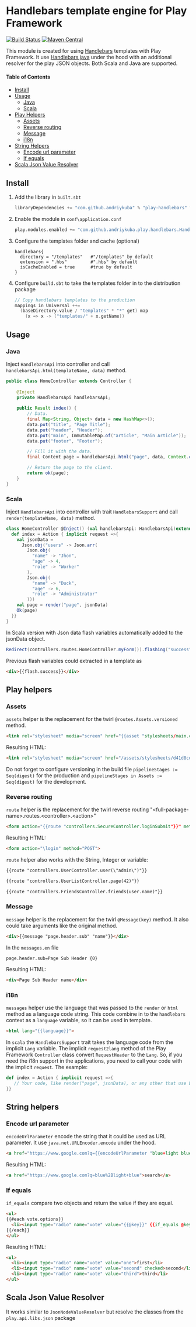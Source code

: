 # Handlebars template engine for Play Framework 

[![Build Status](https://travis-ci.org/andriykuba/play-handlebars.svg?branch=master)](https://travis-ci.org/andriykuba/play-handlebars) 
[![Maven Central](https://maven-badges.herokuapp.com/maven-central/com.github.andriykuba/play-handlebars/badge.svg)](https://maven-badges.herokuapp.com/maven-central/com.github.andriykuba/play-handlebars)

This module is created for using [Handlebars](http://handlebarsjs.com/) templates with Play Framework. It use [Handlebars.java](https://github.com/jknack/handlebars.java) under the hood with an additional resolver for the play JSON objects. Both Scala and Java are supported. 

#### Table of Contents
- [Install](#install)
- [Usage](#usage)
  - [Java](#java)
  - [Scala](#scala)
- [Play Helpers](#play-helpers)
  - [Assets](#assets)
  - [Reverse routing](#reverse-routing)
  - [Message](#message)
  - [i18n](#i18n)
- [String Helpers](#string-helpers)  
  - [Encode url parameter](#encode-url-parameter)
  - [If equals](#if-equals)
- [Scala Json Value Resolver](#scala-json-value-resolver) 

## Install

1. Add the library in `built.sbt`
    ```scala
    libraryDependencies += "com.github.andriykuba" % "play-handlebars" % "2.5.9" 
    ```
    
2. Enable the module in `conf\application.conf`
    ```scala
    play.modules.enabled += "com.github.andriykuba.play.handlebars.HandlebarsModule"
    ```
    
3. Configure the templates folder and cache (optional)
    ```
    handlebars{
      directory = "/templates"   #"/templates" by default
      extension = ".hbs"         #".hbs" by default
      isCacheEnabled = true      #true by default 
    }
    ```
    
6. Configure `build.sbt` to take the templates folder in to the distribution package
    ```scala
    // Copy handlebars templates to the production
    mappings in Universal ++=
      (baseDirectory.value / "templates" * "*" get) map
        (x => x -> ("templates/" + x.getName))
    ```

## Usage 
### Java
Inject `HandlebarsApi` into controller and call `handlebarsApi.html(templateName, data)` method. 
 
```java
public class HomeController extends Controller { 
 
    @Inject
    private HandlebarsApi handlebarsApi;
 
    public Result index() {
        // Data. 
        final Map<String, Object> data = new HashMap<>();
        data.put("title", "Page Title");
        data.put("header", "Header");
        data.put("main", ImmutableMap.of("article", "Main Article"));
        data.put("footer", "Footer");

        // Fill it with the data.
        final Content page = handlebarsApi.html("page", data, Context.current().lang().code());

        // Return the page to the client. 
        return ok(page);
    }
}
```

### Scala
Inject `HandlebarsApi` into controller with trait `HandlebarsSupport` and call `render(templateName, data)` method.
    
```scala
class HomeController @Inject() (val handlebarsApi: HandlebarsApi)extends Controller with HandlebarsSupport{
  def index = Action { implicit request =>{
    val jsonData = 
      Json.obj("users" -> Json.arr(
        Json.obj(
          "name" -> "Jhon",
          "age" -> 4,
          "role" -> "Worker"
        ),
        Json.obj(
          "name" -> "Duck",
          "age" -> 6,
          "role" -> "Administrator"
        )))
    val page = render("page", jsonData)
    Ok(page)
  }}
}
```

In Scala version with Json data flash variables automatically added to the jsonData object.

```scala
Redirect(controllers.routes.HomeController.myForm()).flashing("success" -> "The document has been created") 
```
Previous flash variables could extracted in a template as 

```html
<div>{{flash.success}}</div>
```
 
## Play helpers
### Assets
`assets` helper is the replacement for the twirl `@routes.Assets.versioned` method.

```html
<link rel="stylesheet" media="screen" href="{{asset "stylesheets/main.css"}}">
```

Resulting HTML:
```html
<link rel="stylesheet" media="screen" href="/assets/stylesheets/d41d8cd98f00b204e9800998ecf8427e-main.css">
```

Do not forget to configure versioning in the build file
`pipelineStages := Seq(digest)` for the production and `pipelineStages in Assets := Seq(digest)` for the development.


### Reverse routing
`route` helper is the replacement for the twirl reverse routing "&lt;full-package-name&gt;.routes.&lt;controller&gt;.&lt;action&gt;" 

```html
<form action="{{route "controllers.SecureController.loginSubmit"}}" method="POST">
```

Resulting HTML:
```html
<form action="\login" method="POST">
```

`route` helper also works with the String, Integer or variable:
 ```html
{{route "controllers.UserController.user(\"admin\")"}}

{{route "controllers.UserListController.page(42)"}}

{{route "controllers.FriendsController.friends(user.name)"}}
```

### Message
`message` helper is the replacement for the twirl `@Message(key)` method. It also could take arguments like the original method.

```html
<div>{{message "page.header.sub" "name"}}</div>
```

In the `messages.en` file
 
```
page.header.sub=Page Sub Header {0}
```

Resulting HTML:
```html
<div>Page Sub Header name</div>
```
### i18n
`messages` helper use the language that was passed to the `render` or `html` method as a language code string. This code combine in to the `handlebars` context as a `language` variable, so it can be used in template.

```html
<html lang="{{language}}">
``` 

In `scala` the `HandlebarsSupport` trait takes the language code from the implicit `Lang` variable. The implicit `request2lang` method of the Play Framework `Controller` class convert `RequestHeader` to the `Lang`. So, if you need the i18n support in the applications, you need to call your code with the implicit `request`. The example:

```scala
def index = Action { implicit request =>{
   // Your code, like render("page", jsonData), or any other that use Lang object
}}
```
## String helpers
### Encode url parameter
`encodeUrlParameter` encode the string that it could be used as URL parameter. It use `java.net.URLEncoder.encode` under the hood.

```html
<a href="https://www.google.com?q={{encodeUrlParameter "blue+light blue"}}">search</a>
```

Resulting HTML:
```html
<a href="https://www.google.com?q=blue%2Blight+blue">search</a>
```

### If equals
`if_equals` compare two objects and return the value if they are equal. 
```html
<ul>
{{#each vote.options}}
  <li><input type="radio" name="vote" value="{{@key}}" {{if_equals @key user.vote "checked"}}>{{this}}</li>
{{/each}}
</ul>
```

Resulting HTML:
```html
<ul>
  <li><input type="radio" name="vote" value="one">first</li>
  <li><input type="radio" name="vote" value="second" checked>second</li>
  <li><input type="radio" name="vote" value="third">third</li>
</ul>
```

## Scala Json Value Resolver
It works similar to `JsonNodeValueResolver` but resolve the classes from the `play.api.libs.json` package 